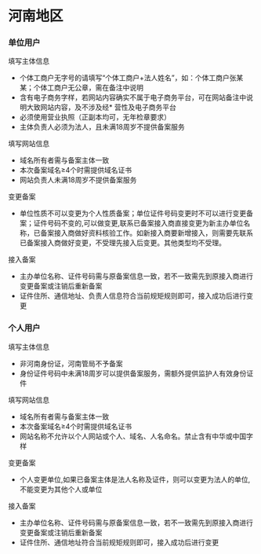 # 河南地区

### 单位用户

填写主体信息

* 个体工商户无字号的请填写“个体工商户+法人姓名”，如：个体工商户张某某；个体工商户无公章，需在备注中说明
* 含有电子商务字样，若网站内容确实不属于电子商务平台，可在网站备注中说明大致网站内容，及不涉及经* 营性及电子商务平台
* 必须使用营业执照（正副本均可，无年检章要求）
* 主体负责人必须为法人，且未满18周岁不提供备案服务

填写网站信息

* 域名所有者需与备案主体一致
* 本次备案域名≥4个时需提供域名证书
* 网站负责人未满18周岁不提供备案服务

变更备案

* 单位性质不可以变更为个人性质备案；单位证件号码变更时不可以进行变更备案；证件号码不变的,可以做变更,联系已备案接入商直接变更为新主办单位名称，已备案接入商做好资料核验工作。如新接入商要新增接入，则需要先联系已备案接入商做好变更，不受理先接入后变更。其他类型均不受理。

接入备案

* 主办单位名称、证件号码需与原备案信息一致，若不一致需先到原接入商进行变更备案或注销后重新备案
* 证件住所、通信地址、负责人信息符合当前规矩规则即可，接入成功后进行变更

### 个人用户

填写主体信息

* 非河南身份证，河南管局不予备案
* 身份证件号码中未满18周岁可以提供备案服务，需额外提供监护人有效身份证件

填写网站信息

* 域名所有者需与备案主体一致
* 本次备案域名≥4个时需提供域名证书
* 网站名称不允许以个人网站或个人、域名、人名命名。禁止含有中华或中国字样

变更备案

* 个人变更单位,如果已备案主体是法人名称及证件，则可以变更为法人的单位,不能变更为其他个人或单位
 
接入备案

* 主办单位名称、证件号码需与原备案信息一致，若不一致需先到原接入商进行变更备案或注销后重新备案
* 证件住所、通信地址符合当前规矩规则即可，接入成功后进行变更


